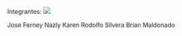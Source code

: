 Integrantes:
<img src="C:\Users\bamg2\OneDrive\Imágenes\Capturas de pantalla\ClaseEquivalencia.png"/>

Jose Ferney
Nazly Karen
Rodolfo Silvera
Brian Maldonado